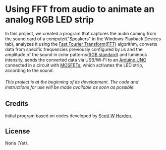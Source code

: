 # Using FFT from audio to animate an analog RGB LED strip

In this project, we created a program that captures the audio coming from the sound card of a computer("Speakers" in the Windows Playback Devices tab), analyzes it using the [Fast Fourier Transform(FFT)](https://en.wikipedia.org/wiki/Fast_Fourier_transform) algorithm, converts data from specific frequencies previously configured by us and the amplitude of the sound in color patterns([RGB standard](https://en.wikipedia.org/wiki/RGB_color_model)) and luminous intensity, sends the converted data via USB/Wi-Fi to an [Arduino UNO](https://store.arduino.cc/usa/arduino-uno-rev3) connected in a circuit with [MOSFETs](https://en.wikipedia.org/wiki/MOSFET), which activates the LED strip, according to the sound.


###### This project is at the beginning of its development. The code and instructions for use will be made available as soon as possible.


## Credits
Initial program based on codes developed by [Scott W Harden](https://github.com/swharden).

## License
None (Yet).

